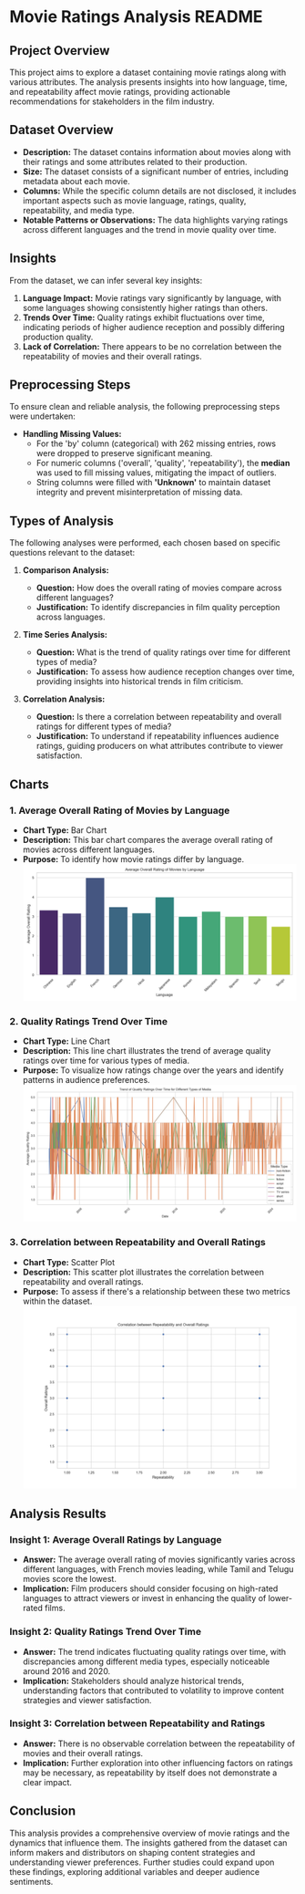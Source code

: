 # Movie Ratings Analysis README

## Project Overview

This project aims to explore a dataset containing movie ratings along with various attributes. The analysis presents insights into how language, time, and repeatability affect movie ratings, providing actionable recommendations for stakeholders in the film industry.

## Dataset Overview

- **Description:** The dataset contains information about movies along with their ratings and some attributes related to their production.
- **Size:** The dataset consists of a significant number of entries, including metadata about each movie.
- **Columns:** While the specific column details are not disclosed, it includes important aspects such as movie language, ratings, quality, repeatability, and media type.
- **Notable Patterns or Observations:** The data highlights varying ratings across different languages and the trend in movie quality over time.

## Insights

From the dataset, we can infer several key insights:

1. **Language Impact:** Movie ratings vary significantly by language, with some languages showing consistently higher ratings than others.
2. **Trends Over Time:** Quality ratings exhibit fluctuations over time, indicating periods of higher audience reception and possibly differing production quality.
3. **Lack of Correlation:** There appears to be no correlation between the repeatability of movies and their overall ratings.

## Preprocessing Steps

To ensure clean and reliable analysis, the following preprocessing steps were undertaken:

- **Handling Missing Values:**
  - For the 'by' column (categorical) with 262 missing entries, rows were dropped to preserve significant meaning.
  - For numeric columns ('overall', 'quality', 'repeatability'), the **median** was used to fill missing values, mitigating the impact of outliers.
  - String columns were filled with **'Unknown'** to maintain dataset integrity and prevent misinterpretation of missing data.

## Types of Analysis

The following analyses were performed, each chosen based on specific questions relevant to the dataset:

1. **Comparison Analysis:** 
   - **Question:** How does the overall rating of movies compare across different languages?
   - **Justification:** To identify discrepancies in film quality perception across languages.

2. **Time Series Analysis:** 
   - **Question:** What is the trend of quality ratings over time for different types of media?
   - **Justification:** To assess how audience reception changes over time, providing insights into historical trends in film criticism.

3. **Correlation Analysis:** 
   - **Question:** Is there a correlation between repeatability and overall ratings for different types of media?
   - **Justification:** To understand if repeatability influences audience ratings, guiding producers on what attributes contribute to viewer satisfaction.

## Charts

### 1. Average Overall Rating of Movies by Language
- **Chart Type:** Bar Chart
- **Description:** This bar chart compares the average overall rating of movies across different languages.
- **Purpose:** To identify how movie ratings differ by language.
![Average Overall Rating of Movies by Language](average_rating_by_language.png)

### 2. Quality Ratings Trend Over Time
- **Chart Type:** Line Chart
- **Description:** This line chart illustrates the trend of average quality ratings over time for various types of media.
- **Purpose:** To visualize how ratings change over the years and identify patterns in audience preferences.
![Quality Ratings Trend Over Time](quality_trend_over_time.png)

### 3. Correlation between Repeatability and Overall Ratings
- **Chart Type:** Scatter Plot
- **Description:** This scatter plot illustrates the correlation between repeatability and overall ratings.
- **Purpose:** To assess if there's a relationship between these two metrics within the dataset.
![Correlation between Repeatability and Overall Ratings](correlation_repeatability_overall.png)

## Analysis Results

### Insight 1: Average Overall Ratings by Language
- **Answer:** The average overall rating of movies significantly varies across different languages, with French movies leading, while Tamil and Telugu movies score the lowest.
- **Implication:** Film producers should consider focusing on high-rated languages to attract viewers or invest in enhancing the quality of lower-rated films.

### Insight 2: Quality Ratings Trend Over Time
- **Answer:** The trend indicates fluctuating quality ratings over time, with discrepancies among different media types, especially noticeable around 2016 and 2020.
- **Implication:** Stakeholders should analyze historical trends, understanding factors that contributed to volatility to improve content strategies and viewer satisfaction.

### Insight 3: Correlation between Repeatability and Ratings
- **Answer:** There is no observable correlation between the repeatability of movies and their overall ratings.
- **Implication:** Further exploration into other influencing factors on ratings may be necessary, as repeatability by itself does not demonstrate a clear impact.

## Conclusion

This analysis provides a comprehensive overview of movie ratings and the dynamics that influence them. The insights gathered from the dataset can inform makers and distributors on shaping content strategies and understanding viewer preferences. Further studies could expand upon these findings, exploring additional variables and deeper audience sentiments.